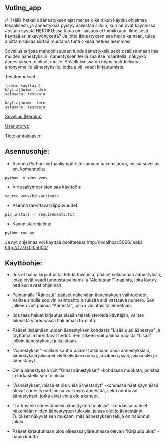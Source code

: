 ## Voting_app

// !! tällä hetkellä äänestyksen ajat menee oikein kun käytän ohjelmaa lokaalisesti, ja äänestyksiä pystyy äänestää silloin, kun ne ovat käynnissä. Jostain syystä HEROKU:ssa tämä ominaisuus ei toimikkaan, ilmeisesti käyttää eri aikavyöhykettä? Ja jotta äänestyksen saa heti alkamaan, tulee aloittamisaikaa siirtää muutama tunti oikeaa hetkeä aiemmas!




Sovellus tarjoaa mahdollisuuden luoda äänestyksiä sekä osallistumaan itse muiden äänestyksiin. Äänestyksen tekijä saa itse määritellä, näkyykö äänestyksen tulokset muille. 
Sovelluksessa on myös mahdollisuus anonyymeille äänestyksille, jotka eivät vaadi kirjautumista.

Testitunnukset:

    
    (admin käyttäjä):
    käyttäjänimi: admin
    salasana: testaaja
    
    käyttäjänimi: tero
    salasana: testaaja

    
[Sovellus (Heroku)](https://tsoha-voting-app.herokuapp.com/)

[User storyt:](https://github.com/johannaval/voting_app/blob/master/dokumentaatio/user_stories.md)

[Tietokantakaavio:](https://github.com/johannaval/voting_app/blob/master/dokumentaatio/Screenshot%20from%202020-05-13%2016-03-35.png)


## Asennusohje:

- Asenna Python-virtuaaliympäristö samaan hakemistoon, missä sovellus on, komennolla:

``` python -m venv venv ```


- Virtuaaliympäristön saa käyttöön:

``` source venv/bin/activate ```


- Asenna tarvittavat riippuvuudet:

``` pip install -r requirements.txt ```


- Käynnistä ohjelma:

``` python run.py ```


Ja nyt ohjelmaa voi käyttää osoitteessa http://localhost:5000/ sekä http://127.0.0.1:5000/




## Käyttöohje:

- Jos et halua kirjautua tai tehdä tunnusta, pääset selaamaan äänestyksiä, jotka eivät vaadi tunnusta painamalla "Aloitetaan!"-napista, joka löytyy heti kun avaat ohjelman. 
- Painamalla "Äänestä" pääset näkemään äänestyksen vaihtoehdot. Valitse sinulle sopivin vaihtoehto ja ruksita sitä vastaava numero. Sen jälkeen voit painaa "Äänestä", jolloin valintasi tallennetaan. 


 - Jos taas haluat kirjautua sisään tai rekisteröidä käyttäjän, valitse oikeasta yläreunassa haluamasi toiminta. 
 - Pääset lisäämään uuden äänestyksen kohdasta "Lisää uusi äänestys" ja täyttämällä tarvittavat tiedot. Sen jälkeen voit painaa napista "Lisää", jolloin äänestyksesi julkaistaan.
 - "Äänestykset"-valikon kautta pääset tutkimaan omia äänestyksiäsi, äänestyksiä joissa et vielä ole äänestänyt, ja äänestyksiä, joissa olet jo äänestänyt.
 - Omia äänestyksiä voit "Omat äänestykset" -kohdassa muokata, poistaa ja tarkastella sen tuloksia.
 - "Äänestykset, missä et ole vielä äänestänyt" -kohdassa näet käynnissä olevat äänestykset joissa voit myös äänestää, sekä odottavat äänestykset, jotka eivät vielä ole alkaneet.
 - "Tarkastele äänestämiesi äänestysten tuloksia" -kohdassa pääset näkemään niiden äänestysten tuloksia, joissa olet jo äänestänyt. Tulokset näkyvät sen mukaan, mitä äänestyksen tekijä on halunnut jakaa.
 - Pääset kirjautumaan ulos oikeassa yläreunassa olevan "Kirjaudu ulos" -napin kautta


